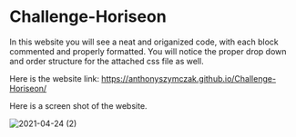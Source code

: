 # Challenge-Horiseon

In this website you will see a neat and origanized code, with each block commented and properly formatted.
You will notice the proper drop down and order structure for the attached css file as well.

Here is the website link: https://anthonyszymczak.github.io/Challenge-Horiseon/


Here is a screen shot of the website.

![2021-04-24 (2)](https://user-images.githubusercontent.com/81388435/115974646-1dadb700-a52c-11eb-8a2f-cd3146e3814a.png)
